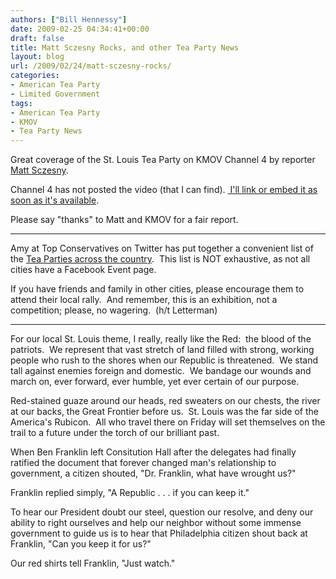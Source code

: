 ```yaml
---
authors: ["Bill Hennessy"]
date: 2009-02-25 04:34:41+00:00
draft: false
title: Matt Sczesny Rocks, and other Tea Party News
layout: blog
url: /2009/02/24/matt-sczesny-rocks/
categories:
- American Tea Party
- Limited Government
tags:
- American Tea Party
- KMOV
- Tea Party News
---
```


Great coverage of the St. Louis Tea Party on KMOV Channel 4 by reporter [Matt Sczesny](https://www.beloblog.com/KMOV_Blogs/reportersblog/2009/02/the-st-louis-tea-party.html).  

Channel 4 has not posted the video (that I can find). [ I'll link or embed it as soon as it's available](https://www.kmov.com/video/topvideo-index.html?nvid=335682).

Please say "thanks" to Matt and KMOV for a fair report.

****

Amy at Top Conservatives on Twitter has put together a convenient list of the [Tea Parties across the country](https://tcotreport.com/MasterTeaPartyInfo.html).  This list is NOT exhaustive, as not all cities have a Facebook Event page.  

If you have friends and family in other cities, please encourage them to attend their local rally.  And remember, this is an exhibition, not a competition; please, no wagering.  (h/t Letterman)

****

For our local St. Louis theme, I really, really like the Red:  the blood of the patriots.  We represent that vast stretch of land filled with strong, working people who rush to the shores when our Republic is threatened.  We stand tall against enemies foreign and domestic.  We bandage our wounds and march on, ever forward, ever humble, yet ever certain of our purpose.  

Red-stained guaze around our heads, red sweaters on our chests, the river at our backs, the Great Frontier before us.  St. Louis was the far side of the America's Rubicon.  All who travel there on Friday will set themselves on the trail to a future under the torch of our brilliant past.   

When Ben Franklin left Consitution Hall after the delegates had finally ratified the document that forever changed man's relationship to government, a citizen shouted, "Dr. Franklin, what have wrought us?"  

Franklin replied simply, "A Republic . . . if you can keep it." 

To hear our President doubt our steel, question our resolve, and deny our ability to right ourselves and help our neighbor without some immense government to guide us is to hear that Philadelphia citizen shout back at Franklin, "Can you keep it for us?" 

Our red shirts tell Franklin, "Just watch."
